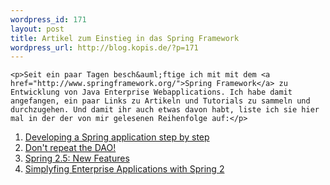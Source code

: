 ```yaml
--- 
wordpress_id: 171
layout: post
title: Artikel zum Einstieg in das Spring Framework
wordpress_url: http://blog.kopis.de/?p=171
---
```


    <p>Seit ein paar Tagen besch&auml;ftige ich mit mit dem <a href="http://www.springframework.org/">Spring Framework</a> zu Entwicklung von Java Enterprise Webapplications. Ich habe damit angefangen, ein paar Links zu Artikeln und Tutorials zu sammeln und durchzugehen. Und damit ihr auch etwas davon habt, liste ich sie hier mal in der der von mir gelesenen Reihenfolge auf:</p>
<ol>
<li><a href="http://static.springframework.org/docs/Spring-MVC-step-by-step/">Developing a Spring application step by step</a></li>
<li><a href="http://www-128.ibm.com/developerworks/java/library/j-genericdao.html">Don't repeat the DAO!</a></li>
<li><a href="http://www.infoq.com/articles/spring-2.5-ii-spring-mvc">Spring 2.5: New Features</a></li>
<li><a href="http://www.infoq.com/articles/Simplifying-Enterprise-Apps">Simplyfing Enterprise Applications with Spring 2</a></li>
</ol>
  
